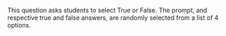 This question asks students to select True or False. The prompt, and respective true and false answers, are randomly selected from a list of 4 options.
